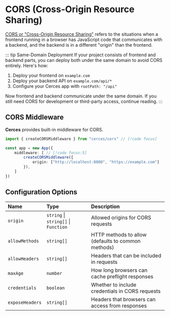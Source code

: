 # CORS (Cross-Origin Resource Sharing)

[CORS or "Cross-Origin Resource Sharing"](https://developer.mozilla.org/en-US/docs/Web/HTTP/CORS) refers to the situations when a frontend running in a browser has JavaScript code that communicates with a backend, and the backend is in a different "origin" than the frontend.

::: tip Same-Domain Deployment
If your project consists of frontend and backend parts, you can deploy both under the same domain to avoid CORS entirely. Here's how:

1. Deploy your frontend on `example.com`
2. Deploy your backend API on `example.com/api/*` 
3. Configure your Cerces app with `rootPath: "/api"`

Now frontend and backend communicate under the same domain. If you still need CORS for development or third-party access, continue reading.
:::

## CORS Middleware

**Cerces** provides built-in middleware for CORS.

```ts
import { createCORSMiddleware } from "cerces/cors" // [!code focus]

const app = new App({
	middleware: [ // [!code focus:5]
		createCORSMiddleware({
            origin: ["http://localhost:8080", "https://example.com"]
        }),
	]
})
```

## Configuration Options

| Name | Type | Description |
| :------ | :------ | :------ |
| `origin` | `string` \| `string[]` \| `Function` | Allowed origins for CORS requests |
| `allowMethods` | `string[]` | HTTP methods to allow (defaults to common methods) |
| `allowHeaders` | `string[]` | Headers that can be included in requests |
| `maxAge` | `number` | How long browsers can cache preflight responses |
| `credentials` | `boolean` | Whether to include credentials in CORS requests |
| `exposeHeaders` | `string[]` | Headers that browsers can access from responses |
